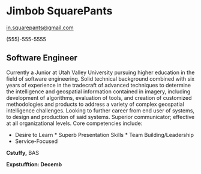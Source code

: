 # Jimbob SquarePants

[in.squarepants@gmail.com](mailto:in.squarepants@gmail.com)  

(555)-555-5555

## Software Engineer

Currently a Junior at Utah Valley University pursuing higher education in the field of software engineering.  Solid technical background combined with six years of experience in the tradecraft of advanced techniques to determine the intelligence and geospatial information contained in imagery, including development of algorithms, evaluation of tools, and creation of customized methodologies and products to address a variety of complex geospatial intelligence challenges. Looking to further career from end user of systems, to design and production of said systems.  Superior communicator; effective at all organizational levels.  Core competencies include:

* Desire to Learn * Superb Presentation Skills * Team Building/Leadership
* Service-Focused

**Cstuffy,** BAS

**Expstufftion: Decemb**

